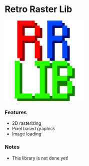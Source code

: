 # Retro Raster Lib
![](logo256.png)
### Features
- 2D rasterizing
- Pixel based graphics
- Image loading
### Notes
 - This library is not done yet!

